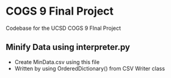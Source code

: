 # COGS 9 Final Project
 Codebase for the UCSD COGS 9 FInal Project

## Minify Data using interpreter.py
 - Create MinData.csv using this file
 - Written by using OrderedDictionary() from CSV Writer class
